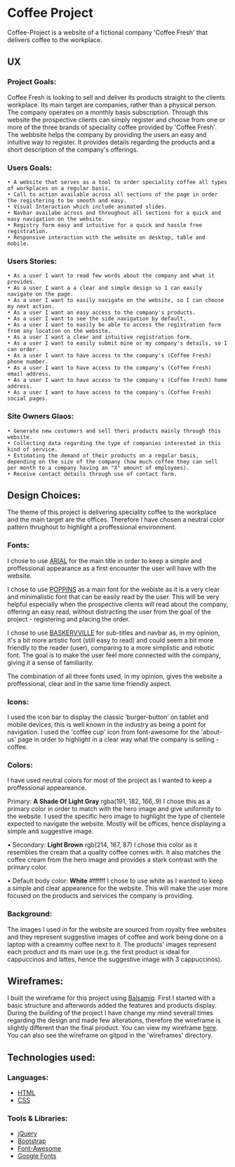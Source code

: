 # Coffee Project

Coffee-Project is a website of a fictional company 'Coffee Fresh' that delivers coffee to the workplace. 

## UX

### Project Goals: 

  Coffee Fresh is looking to sell and deliver its products straight to the clients workplace. Its main target are companies, rather than a physical person. 
  The company operates on a monthly basis subscription. Through this website the prospective clients can simply register and choose from one or more of the three brands of speciality coffee provided by 'Coffee Fresh'.
  The webbsite helps the company by providing the users an easy and intuitive way to register. It provides details regarding the products and a short description of the company's offerings.

### Users Goals:

    • A website that serves as a tool to order speciality coffee all types of workplaces on a regular basis.
    • Call to action available across all sections of the page in order the registering to be smooth and easy.
    • Visual Interaction which include animated slides.
    • Navbar availabe across and throughout all sections for a quick and easy navigation on the website.
    • Registry form easy and intuitive for a quick and hassle free registration.
    • Responsive interaction with the website on desktop, table and mobile.

### Users Stories:

    • As a user I want to read few words about the company and what it provides.
    • As a user I want a a clear and simple design so I can easily navigate on the page.
    • As a user I want to easily navigate on the website, so I can choose my next action.
    • As a user I want an easy access to the company's products.
    • As a user I want to see the side navigation by default.
    • As a user I want to easily be able to access the registration form from any location on the website.
    • As a user I want a clear and intuitive registration form.
    • As a user I want to easily submit mine or my company's details, so I can order.
    • As a user I want to have access to the company's (Coffee Fresh) phone number.
    • As a user I want to have access to the company's (Coffee Fresh) email address.
    • As a user I want to have access to the company's (Coffee Fresh) home address.
    • As a user I want to have access to the company's (Coffee Fresh) social pages.

### Site Owners Glaos:

    • Generate new costumers and sell theri products mainly through this website.
    • Collecting data regarding the type of companies interested in this kind of service.
    • Estimating the demand of their products on a regular basis, depending on the size of the company (how much coffee they can sell per month to a company having an "X" amount of employees).
    • Receive contact details through use of contact form. 

## Design Choices:

 The theme of this project is delivering speciality coffee to the workplace and the main target are the offices. Therefore I have chosen a neutral color pattern thrughout to highlight a proffessional environment.

### Fonts:

I chose to use [ARIAL](https://www.fonts.com/font/monotype/arial?QueryFontType=Web&src=GoogleWebFonts) for the main title in order to keep a simple and proffessional appearance as a first encounter the user will have with the website.

I chose to use [POPPINS](https://fonts.google.com/specimen/Poppins) as a main font for the webiste as it is a very clear and minimalistic font that can be easily read by the user. This will be very helpful especially when the prospective clients will read about the company, offering an easy read, without distracting the user from the goal of the project - registering and placing the order.

I chose to use [BASKERVVILLE](https://fonts.google.com/specimen/Baskervville) for sub-titles and navbar as, in my opinion, it's a bit more artistic font (still easy to read) and could seem a bit more friendly to the reader (user), comparing to a more simplistic and robotic font. The goal is to make the user feel more connected with the company, giving it a sense of familiarity.

The combination of all three fonts used, in my opinion, gives the website a proffessional, clear and in the same time friendly aspect. 

### Icons:

I used the icon bar to display the classic ‘burger-button’ on tablet and mobile devices, this is well known in the industry as being a point for navigation. I used the 'coffee cup' icon from font-awesome for the 'about-us' page in order to highlight in a clear way what the company is selling - coffee.

### Colors:

I have used neutral colors for most of the project as I wanted to keep a proffessional appeareance. 

   Primary: **A Shade Of Light Gray** rgba(191, 182, 166,.9) I chose this as a primary color in order to match with the hero image and give uniformity to the website. I used the specific hero image to highlight the type of clientele expected to navigate the website. Mostly will be offices, hence displaying a simple and suggestive image.

  • Secondary: **Light Brown** rgb(214, 167, 87) I chose this color as it resembles the cream that a quality coffee comes with. It also matches the coffee cream from the hero image and provides a stark contrast with the primary color.

  • Default body color: **White** #ffffff I chose to use white as I wanted to keep a simple and clear appearence for the website. This will make the user more focused on the products and services the company is providing.

### Background:

The images I used in for the website are sourced from royalty free websites and they represent suggestive images of coffee and work being done on a laptop with a creammy coffee next to it. The products' images represent each product and its main use (e.g. the first product is ideal for cappuccinos and lattes, hence the suggestive image with 3 cappuccinos).

## Wireframes:

I built the wireframe for this project using [Balsamiq](https://balsamiq.com/). First I started with a basic structure and afterwords added the features and products display. During the building of the project I have change my mind severall times regarding the design and made few alterations, therefore the wireframe is slightly different than the final product. You can view my wireframe [here](https://github.com/Astig-1982/Milestone-coffee/blob/master/wireframes/Milestone-Project.pdf).
You can also see the wireframe on gitpod in the 'wireframes' directory.

## Technologies used:

### Languages:

* [HTML](https://developer.mozilla.org/en-US/docs/Web/HTML)
* [CSS](https://developer.mozilla.org/en-US/docs/Web/CSS)

### Tools & Libraries:

* [jQuery](https://jquery.com/)
* [Bootstrap](https://getbootstrap.com/)
* [Font-Awesome](https://fontawesome.com/icons?d=gallery)
* [Google Fonts](https://fonts.google.com/)






















